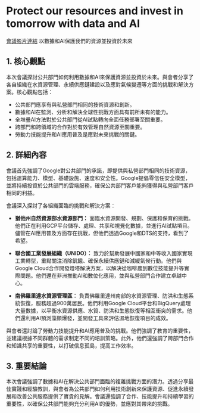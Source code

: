 # Protect our resources and invest in tomorrow with data and AI
[會議影片連結](https://www.youtube.com/watch?v=3Qbi_Wa3JDs)
以數據和AI保護我們的資源並投資於未來

## 1. 核心觀點

本次會議探討公共部門如何利用數據和AI來保護資源並投資於未來。與會者分享了各自組織在水資源管理、永續供應鏈建設以及應對氣候變遷等方面的挑戰和解決方案。核心觀點包括：

*   公共部門應享有與私營部門相同的技術資源和創新。
*   數據和AI在監測、分析和解決全球性挑戰方面具有前所未有的能力。
*   全堆疊AI方法對於公共部門從AI試點轉向全面任務部署至關重要。
*   跨部門和跨領域的合作對於有效管理自然資源至關重要。
*   勞動力技能提升和AI應用普及是應對未來挑戰的關鍵。

## 2. 詳細內容

會議首先強調了Google對公共部門的承諾，即提供與私營部門相同的技術資源，包括運算能力、模型、基礎設施、速度和安全性。Google提倡零信任安全模型，並將持續投資於公共部門的雲端服務，確保公共部門客戶能夠獲得與私營部門客戶相同的利益。

會議深入探討了各組織面臨的挑戰和解決方案：

*   **猶他州自然資源部水資源部門：** 面臨水資源開發、規劃、保護和保育的挑戰。他們正在利用GCP平台儲存、處理、共享和視覺化數據，並進行AI試點項目。儘管在AI應用普及方面存在挑戰，但他們透過Google和DTS的支持，看到了希望。

*   **聯合國工業發展組織（UNIDO）：** 致力於幫助發展中國家和中等收入國家實現工業轉型，重點關注消除飢餓、確保永續供應鏈和減緩氣候行動。他們與Google Cloud合作開發燈塔解決方案，以解決從咖啡農到數位技能提升等實際問題。他們還在非洲推動AI和數位化應用，並與私營部門合作建立卓越中心。

*   **南佛羅里達水資源管理區：** 負責佛羅里達州南部的水資源管理、防洪和生態系統恢復，服務超過900萬居民。他們利用Google Cloud平台和BigQuery處理大量數據，以平衡水資源供應、水質、防洪和生態恢復等相互衝突的需求。他們還利用AI預測藻類爆發，並開發工具來評估濕地恢復項目的成效。

與會者還討論了勞動力技能提升和AI應用普及的挑戰。他們強調了教育的重要性，並建議根據不同群體的需求制定不同的培訓策略。此外，他們還強調了跨部門合作和知識共享的重要性，以打破信息孤島，提高工作效率。

## 3. 重要結論

本次會議強調了數據和AI在解決公共部門面臨的複雜挑戰方面的潛力。透過分享最佳實踐和經驗教訓，與會者為公共部門如何利用技術創新來保護資源、促進永續發展和改善公共服務提供了寶貴的見解。會議還強調了合作、技能提升和持續學習的重要性，以確保公共部門能夠充分利用AI的優勢，並應對其帶來的挑戰。
